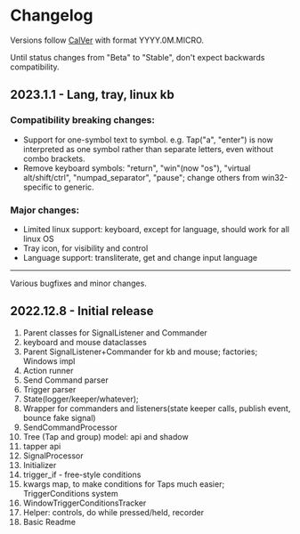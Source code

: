 # Changelog

Versions follow [CalVer](https://calver.org) with format YYYY.0M.MICRO.

Until status changes from "Beta" to "Stable", don't expect backwards compatibility.

## 2023.1.1 - Lang, tray, linux kb


### Compatibility breaking changes:

- Support for one-symbol text to symbol. e.g. Tap("a", "enter") is
  now interpreted as one symbol rather than separate letters, even without combo brackets.
- Remove keyboard symbols: "return", "win"(now "os"), "virtual alt/shift/ctrl", "numpad_separator", "pause";
change others from win32-specific to generic.

### Major changes:

- Limited linux support: keyboard, except for language, should work for all linux OS
- Tray icon, for visibility and control
- Language support: transliterate, get and change input language

---

Various bugfixes and minor changes.


## 2022.12.8 - Initial release

1. Parent classes for SignalListener and Commander
2. keyboard and mouse dataclasses
3. Parent SignalListener+Commander for kb and mouse; factories; Windows impl
4. Action runner
5. Send Command parser
6. Trigger parser
7. State(logger/keeper/whatever);
8. Wrapper for commanders and listeners(state keeper calls, publish event, bounce fake signal)
9. SendCommandProcessor
10. Tree (Tap and group) model: api and shadow
11. tapper api
12. SignalProcessor
13. Initializer
14. trigger_if - free-style conditions
15. kwargs map, to make conditions for Taps much easier; TriggerConditions system
16. WindowTriggerConditionsTracker
17. Helper: controls, do while pressed/held, recorder
18. Basic Readme
